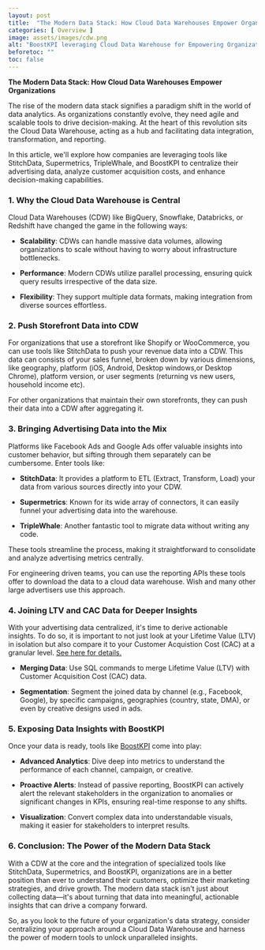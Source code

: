 ```yaml
---
layout: post
title:  "The Modern Data Stack: How Cloud Data Warehouses Empower Organizations"
categories: [ Overview ]
image: assets/images/cdw.png
alt: "BoostKPI leveraging Cloud Data Warehouse for Empowering Organizations"
beforetoc: ""
toc: false
---
```


**The Modern Data Stack: How Cloud Data Warehouses Empower Organizations**

The rise of the modern data stack signifies a paradigm shift in the world of data analytics. As organizations constantly evolve, they need agile and scalable tools to drive decision-making. At the heart of this revolution sits the Cloud Data Warehouse, acting as a hub and facilitating data integration, transformation, and reporting.

In this article, we'll explore how companies are leveraging tools like StitchData, Supermetrics, TripleWhale, and BoostKPI to centralize their advertising data, analyze customer acquisition costs, and enhance decision-making capabilities.

### **1. Why the Cloud Data Warehouse is Central**

Cloud Data Warehouses (CDW) like BigQuery, Snowflake, Databricks, or Redshift have changed the game in the following ways:

- **Scalability**: CDWs can handle massive data volumes, allowing organizations to scale without having to worry about infrastructure bottlenecks.

- **Performance**: Modern CDWs utilize parallel processing, ensuring quick query results irrespective of the data size.

- **Flexibility**: They support multiple data formats, making integration from diverse sources effortless.

### **2. Push Storefront Data into CDW**
For organizations that use a storefront like Shopify or WooCommerce, you can use tools like StitchData to push your revenue data into a CDW. This data can consists of your sales funnel, broken down by various dimensions, like geography, platform (iOS, Android, Desktop windows,or Desktop Chrome), platform version, or user segments (returning vs new users, household income etc).

For other organizations that maintain their own storefronts, they can push their data into a CDW after aggregating it.


### **3. Bringing Advertising Data into the Mix**

Platforms like Facebook Ads and Google Ads offer valuable insights into customer behavior, but sifting through them separately can be cumbersome. Enter tools like:

- **StitchData**: It provides a platform to ETL (Extract, Transform, Load) your data from various sources directly into your CDW.

- **Supermetrics**: Known for its wide array of connectors, it can easily funnel your advertising data into the warehouse.

- **TripleWhale**: Another fantastic tool to migrate data without writing any code.

These tools streamline the process, making it straightforward to consolidate and analyze advertising metrics centrally.

For engineering driven teams, you can use the reporting APIs these tools offer to download the data to a cloud data warehouse. Wish and many other large advertisers use this approach.

### **4. Joining LTV and CAC Data for Deeper Insights**

With your advertising data centralized, it's time to derive actionable insights. To do so, it is important to not just look at your Lifetime Value (LTV) in isolation but also compare it to your Customer Acquistion Cost (CAC) at a granular level. [See here for details.](https://blog.boostkpi.com/Driving-efficient-growth/)

- **Merging Data**: Use SQL commands to merge Lifetime Value (LTV) with Customer Acquisition Cost (CAC) data.

- **Segmentation**: Segment the joined data by channel (e.g., Facebook, Google), by specific campaigns, geographies (country, state, DMA), or even by creative designs used in ads.

### **5. Exposing Data Insights with BoostKPI**

Once your data is ready, tools like [BoostKPI](https://boostkpi.com) come into play:

- **Advanced Analytics**: Dive deep into metrics to understand the performance of each channel, campaign, or creative.

- **Proactive Alerts**: Instead of passive reporting, BoostKPI can actively alert the relevant stakeholders in the organization to anomalies or significant changes in KPIs, ensuring real-time response to any shifts.

- **Visualization**: Convert complex data into understandable visuals, making it easier for stakeholders to interpret results.

### **6. Conclusion: The Power of the Modern Data Stack**

With a CDW at the core and the integration of specialized tools like StitchData, Supermetrics, and BoostKPI, organizations are in a better position than ever to understand their customers, optimize their marketing strategies, and drive growth. The modern data stack isn't just about collecting data—it's about turning that data into meaningful, actionable insights that can drive a company forward.

So, as you look to the future of your organization's data strategy, consider centralizing your approach around a Cloud Data Warehouse and harness the power of modern tools to unlock unparalleled insights.
